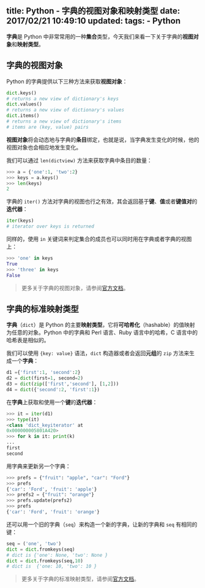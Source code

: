 title: Python - 字典的视图对象和映射类型
date: 2017/02/21 10:49:10
updated: 
tags:
    - Python
---

**字典**是 Python 中非常常用的一种**集合**类型，今天我们来看一下关于字典的**视图对象**和**映射类型**。

<!--more-->

## 字典的视图对象

Python 的字典提供以下三种方法来获取**视图对象**：

```python
dict.keys() 
# returns a new view of dictionary's keys
dict.values()
# returns a new view of dictionary's values
dict.items()
# returns a new view of dictionary's items
# items are (key, value) pairs
```

**视图对象**将会动态地与字典的**条目**绑定，也就是说，当字典发生变化的时候，他的视图对象也会相应地发生变化。

我们可以通过 `len(dictview)` 方法来获取字典中条目的数量：

```python
>>> a = {'one':1, 'two':2}
>>> keys = a.keys()
>>> len(keys)
2
```

字典的 `iter()` 方法对字典的视图也行之有效，其会返回基于**键**、**值**或者**键值对**的**迭代器**：

```python
iter(keys)
# iterator over keys is returned
```

同样的，使用 `in` 关键词来判定集合的成员也可以同时用在字典或者字典的视图上：

```python
>>> 'one' in keys
True
>>> 'three' in keys
False
```

> 更多关于字典的视图对象，请参阅[官方文档](https://docs.python.org/3.5/library/stdtypes.html#dictionary-view-objects)。

## 字典的标准映射类型

**字典**（`dict`）是 Python 的主要**映射类型**，它将**可哈希化**（hashable）的值映射为任意的对象。Python 中的字典和 Perl 语言、Ruby 语言中的哈希，C 语言中的哈希表是相似的。

我们可以使用 `{key: value}` 语法，`dict` 构造器或者会返回**元组**的 `zip` 方法来生成一个**字典**：

```python
d1 ={'first':1, 'second':2}
d2 = dict(first=1, second=2)
d3 = dict(zip(['first','second'], [1,2]))
d4 = dict({'second':2, 'first':1})
```

在**字典**上获取和使用一个**键**的**迭代器**：

```python
>>> it = iter(d1)
>>> type(it)
<class 'dict_keyiterator' at
0x000000005801A420>
>>> for k in it: print(k)
...
first
second
```

用字典来更新另一个字典：

```python
>>> prefs = {"fruit": "apple", "car": "Ford"}
>>> prefs
{'car': 'Ford', 'fruit': 'apple'}
>>> prefs2 = {"fruit": "orange"}
>>> prefs.update(prefs2)
>>> prefs
{'car': 'Ford', 'fruit': 'orange'}
```

还可以用一个旧的字典（`seq`）来构造一个新的字典，让新的字典和 `seq` 有相同的键：

```python
seq = ('one', 'two')
dict = dict.fromkeys(seq)
# dict is {'one': None, 'two': None }
dict = dict.fromkeys(seq,10)
# dict is  {'one: 10, 'two': 10 }
```

> 更多关于字典的标准映射类型，请参阅[官方文档](https://docs.python.org/3.5/library/stdtypes.html#mapping-types-dict)。